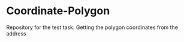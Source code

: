 # Coordinate-Polygon
Repository for the test task: Getting the polygon coordinates from the address
